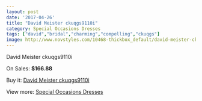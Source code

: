 ```yaml
---
layout: post
date: '2017-04-26'
title: "David Meister ckuqgs9110i"
category: Special Occasions Dresses
tags: ["david","bridal","charming","compelling","ckuqgs"]
image: http://www.novstyles.com/10468-thickbox_default/david-meister-ckuqgs9110i.jpg
---
```

David Meister ckuqgs9110i

On Sales: **$166.88**
<a href="https://www.novstyles.com/en/special-occasions-dresses/7502-david-meister-ckuqgs9110i.html"><amp-img layout="responsive" width="600" height="600" src="//www.novstyles.com/10468-thickbox_default/david-meister-ckuqgs9110i.jpg" alt="David Meister ckuqgs9110i 0" /></a>

Buy it: [David Meister ckuqgs9110i](https://www.novstyles.com/en/special-occasions-dresses/7502-david-meister-ckuqgs9110i.html "David Meister ckuqgs9110i")

View more: [Special Occasions Dresses](https://www.novstyles.com/en/51-special-occasions-dresses "Special Occasions Dresses")